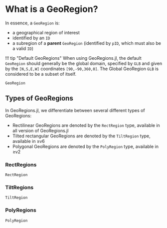 # What is a GeoRegion?

In essence, a `GeoRegion` is:
* a geographical region of interest
* identified by an `ID`
* a subregion of a **parent** `GeoRegion` (identified by `pID`, which must also be a valid `ID`)

!!! tip "Default GeoRegions"
    When using GeoRegions.jl, the default `GeoRegion` should generally be the global domain, specified by `GLB` and given by the `[N,S,E,W]` coordinates `[90,-90,360,0]`.  The Global GeoRegion `GLB` is considered to be a subset of itself.

```@docs
GeoRegion
```

## Types of GeoRegions

In GeoRegions.jl, we differentiate between several different types of GeoRegions:
* Rectilinear GeoRegions are denoted by the `RectRegion` type, available in all version of GeoRegions.jl
* Tilted rectangular GeoRegions are denoted by the `TiltRegion` type, available in ≥v6
* Polygonal GeoRegions are denoted by the `PolyRegion` type, available in ≥v2

### RectRegions

```@docs
RectRegion
```

### TiltRegions

```@docs
TiltRegion
```

### PolyRegions

```@docs
PolyRegion
```